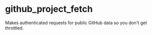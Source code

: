 # github_project_fetch
Makes authenticated requests for public GitHub data so you don't get throttled.

